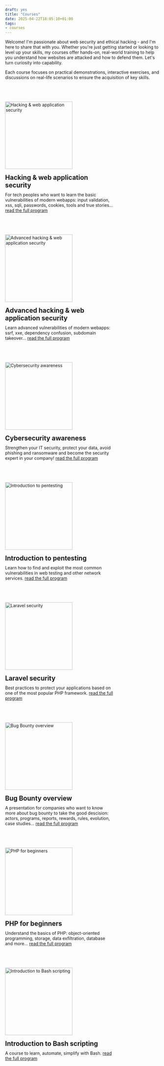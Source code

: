 ```yaml
---
draft: yes
title: "Courses"
date: 2025-04-22T18:05:10+01:00
tags:
- courses
---
```

Welcome! I'm passionate about web security and ethical hacking - and I'm here to share that with you.
Whether you're just getting started or looking to level up your skills, my courses offer hands-on, real-world training to help you understand how websites are attacked  and how to defend them. Let's turn curiosity into capability.
<!--more-->

Each course focuses on practical demonstrations, interactive exercises, and discussions on real-life scenarios to ensure the acquisition of key skills.

<div class="course">
    <a href="/courses/hacking-and-web-application-security/"><img src="/assets/img/courses/hacking-websec.png" alt="Hacking & web application security"/></a>
    <div class="descr">
        <h2 style="margin-top:0;margin-bottom:10px;">Hacking & web application security</h2>
        For tech peoples who want to  learn the basic vulnerabilities of modern webapps: input validation, xss, sqli, passwords, cookies, tools and true stories...
        <a href="/courses/hacking-and-web-application-security/">read the full program</a>
    </div>
    <div style="clear:both;"></div>
</div>

<div class="course">
    <a href="/courses/advanced-hacking-and-web-application-security/"><img src="/assets/img/courses/hacking-websec-advanced.png" alt="Advanced hacking & web application security" /></a>
    <div class="descr">
        <h2 style="margin-top:0;margin-bottom:10px;">Advanced hacking & web application security</h2>
        Learn advanced vulnerabilities of modern webapps: ssrf, xxe, dependency confusion, subdomain takeover...
        <a href="/courses/advanced-hacking-and-web-application-security/">read the full program</a>
    </div>
    <div style="clear:both;"></div>
</div>

<div class="course">
    <a href="/courses/cybersecurity-awareness/"><img src="/assets/img/courses/sensibilisation-cybersec.png" alt="Cybersecurity awareness" /></a>
    <div class="descr">
        <h2 style="margin-top:0;margin-bottom:10px;">Cybersecurity awareness</h2>
        Strengthen your IT security, protect your data, avoid phishing and ransomware and become the security expert in your company!
        <a href="/courses/cybersecurity-awareness/">read the full program</a>
    </div>
    <div style="clear:both;"></div>
</div>

<div class="course">
    <a href="/courses/introduction-to-pentesting/"><img src="/assets/img/courses/pentest.png" alt="Introduction to pentesting" /></a>
    <div class="descr">
        <h2 style="margin-top:0;margin-bottom:10px;">Introduction to pentesting</h2>
        Learn how to find and exploit the most common vulnerabilities in web testing and other network services.
        <a href="/courses/introduction-to-pentesting/">read the full program</a>
    </div>
    <div style="clear:both;"></div>
</div>

<div class="course">
    <a href="/courses/laravel-security/"><img src="/assets/img/courses/laravel.png" alt="Laravel security" /></a>
    <div class="descr">
        <h2 style="margin-top:0;margin-bottom:10px;">Laravel security</h2>
        Best practices to protect your applications based on one of the most popular PHP framework.
        <a href="/courses/laravel-security/">read the full program</a>
    </div>
    <div style="clear:both;"></div>
</div>

<div class="course">
    <a href="/courses/bugbounty-overview"><img src="/assets/img/courses/bugbounty.png" alt="Bug Bounty overview" /></a>
    <div class="descr">
        <h2 style="margin-top:0;margin-bottom:10px;">Bug Bounty overview</h2>
        A presentation for companies who want to know more about bug bounty to take the good descision: actors, programs, reports, rewards, rules, evolution, case studies...
        <a href="/courses/bugbounty-overview">read the full program</a>
    </div>
    <div style="clear:both;"></div>
</div>

<div class="course">
    <a href="/courses/php-for-beginners/"><img src="/assets/img/courses/php.png" alt="PHP for beginners" /></a>
    <div class="descr">
        <h2 style="margin-top:0;margin-bottom:10px;">PHP for beginners</h2>
        Understand the basics of PHP: object-oriented programming, storage, data exfiltration, database and more...
        <a href="/courses/php-for-beginners/">read the full program</a>
    </div>
    <div style="clear:both;"></div>
</div>

<div class="course">
    <a href="/courses/introduction-to-bash-scripting/"><img src="/assets/img/courses/bash.png" alt="Introduction to Bash scripting" /></a>
    <div class="descr">
        <h2 style="margin-top:0;margin-bottom:10px;">Introduction to Bash scripting</h2>
        A course to learn, automate, simplify with Bash.
        <a href="/courses/introduction-to-bash-scripting/">read the full program</a>
    </div>
    <div style="clear:both;"></div>
</div>

<style>
    .course {
        margin-top: 5em;
    }
    .course img {
        cursor: pointer;
        float:left;
        margin-bottom: 15px;
        margin-right: 35px;
        width: 220px;
    }
    .course .descr {
        float: left;
        width: 70%;
    }
</style>
